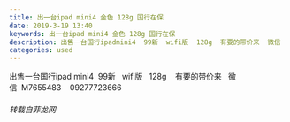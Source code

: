 ```yaml
---
title: 出一台ipad mini4 金色 128g 国行在保
date: 2019-3-19 13:40
keywords: 出一台ipad mini4 金色 128g 国行在保
description: 出售一台国行ipadmini4  99新  wifi版  128g  有要的带价来  微信  M7655483  09277723666
categories: used
---
```

<td class="t_f" id="postmessage_3256909">

出售一台国行ipad mini4  99新   wifi版   128g    有要的带价来   微信  M7655483    09277723666</td>
###### 转载自菲龙网